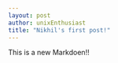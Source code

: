 ```yaml
---
layout: post
author: unixEnthusiast
title: "Nikhil's first post!"
---
```


This is a new Markdoen!!
